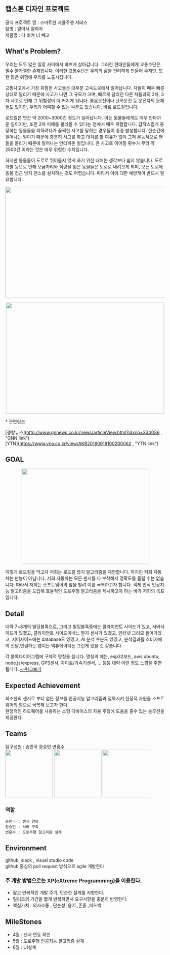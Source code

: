 ## 캡스톤 디자인 프로젝트 

  공식 프로젝트 명 : 스마트한 자율주행 서비스    
  팀명 :  알아서 잘하자    
  제품명 : 다 비켜 너 빼고    

  
## What's Problem? 
   
  우리는 모두 많은 일정 사이에서 바쁘게 살아갑니다. 그러한 현대인들에게 교통수단은 필수 불가결한 존재입니다. 이러한 교통수단은 우리의 삶을 편리하게 만들어 주지만, 또한 많은 위험에 우리를 노출시킵니다.
  
  교통사고에서 가장 위험한 사고들은 대부분 고속도로에서 일어납니다. 차들이 매우 빠른 상태로 달리기 때문에 사고가 나면 그 규모가 크며, 빠르게 달리던 다른 차들과의 2차, 3차 사고로 인해 그 위험성이 더 커지게 됩니다. 졸음운전이나 난폭운전 등 운전자의 문제들도 있지만, 우리가 어찌할 수 없는 부분도 있습니다. 바로 로드킬입니다.
  
  로드킬은 연간 약 2000~3000건 정도가 일어납니다. 이는 동물들에게도 매우 안타까운 일이지만, 또한 2차 피해를 불러올 수 있다는 점에서 매우 위험합니다. 갑작스럽게 등장하는 동물들을 피하려다가 끔찍한 사고를 당하는 경우들이 종종 발생합니다. 한순간에 일어나는 일이기 때문에 충분히 사고를 하고 대처를 할 여유가 없이 그저 본능적으로 핸들을 돌리기 때문에 일어나는 안타까운 일입니다. 큰 사고로 이어질 횟수가 무려 약 2500건 이라는 것은 매우 위험한 수치입니다.
  
  하지만 동물들이 도로로 뛰어들지 않게 하기 위한 대처는 생각보다 쉽지 않습니다. 도로 개발 등으로 인해 보금자리와 식량을 잃은 동물들은 도로로 내려오게 되며, 모든 도로에 동물 접근 방지 펜스를 설치하는 것도 어렵습니다. 따라서 이에 대한 예방책이 반드시 필요합니다.    
  <p align="center"><img src="https://github.com/2020Capston6/Capston/blob/master/img/news1.png" width="600" height="350"></p>        
  <p align="center"><img src="https://github.com/2020Capston6/Capston/blob/master/img/news2.png" width="500" height="350"></p>
  * 관련링크

  [경향뉴스](http://www.gnnews.co.kr/news/articleView.html?idxno=334036 , "GNN link")     
  [YTN](https://www.yna.co.kr/view/AKR20180918100200062 , "YTN link")

  
  
## GOAL
  <p align="center"><img src="https://github.com/2020Capston6/Capston/blob/master/img/kill_graph.png" width="400" height="300"></p>    
  이렇게 로드킬을 막고자 저희는 로드킬 방지 알고리즘을 제안합니다.    
  하지만 저희 자동차는 만능이 아님니다. 저희 자동차는 모든 센서를 다 부착해서 정확도를 올릴 수는 없습니다.    
  따라서 저희는 소프트웨어의 힘을 빌려 이를 극복하고자 합니다.       
  객체 인식 인공지능 알고리즘을 도입해 효율적인 도로주행 알고리즘을 제시하고자 하는 바가 저희의 목표입니다.       
  

  
## Detail
  
  대략 7~8개의 빌딩블록으로,  그리고 빌딩블록중에는 클라이언트 사이드가 있고, 서버사이드가 있겠고,
  클라이언트 사이드이네느 뭔지 센서가 있겠고, 인터넷 그리모 들어가겠고,  서버사이드에는 database도 있겠고,
  AI 분석 부분도 있겠고, 분석결과를 소비자에게 전달,연결하는 앱이든 액튜에이터든 그런게 있을 것 같습니다.
  
  각 블록다이어그램에 구체적 명칭을 씁니다.  명칭의 예는, esp32보드,  aws ubuntu, node.js/express, GPS센서, 자이로/가속기센서, ... 등등
  대략 이런 정도 느낌을 주면 됩니다. [->링크보기](https://www.google.com/search?q=%ED%81%B4%EB%9D%BC%EC%9D%B4%EC%96%B8%ED%8A%B8+%EC%84%9C%EB%B2%84+%EC%8B%9C%EC%8A%A4%ED%85%9C+%EA%B5%AC%EC%84%B1%EB%8F%84+%EA%B7%B8%EB%A6%AC%EA%B8%B0&tbm=isch&ved=2ahUKEwjM64WJptjoAhVWyosBHeFSC3QQ2-cCegQIABAA&oq=%ED%81%B4%EB%9D%BC%EC%9D%B4%EC%96%B8%ED%8A%B8+%EC%84%9C%EB%B2%84+%EC%8B%9C%EC%8A%A4%ED%85%9C+%EA%B5%AC%EC%84%B1%EB%8F%84+%EA%B7%B8%EB%A6%AC%EA%B8%B0&gs_lcp=CgNpbWcQA1CgpAFY1tIBYJDUAWgIcAB4BoABcogBuB6SAQUxMC4yOJgBAKABAaoBC2d3cy13aXotaW1n&sclient=img&ei=_HuNXsz9HdaUr7wP4aWtoAc&bih=1098&biw=1214#imgrc=g0kmuPL1x7CRtM)
 
  
## Expected Achievement
  
  최소한의 센서로 부터 얻은 정보를 인공지능 알고리즘과 접목시켜 한정적 자원을 소프트웨어의 힘으로 극복해 보고자 한다.    
  한정적인 하드웨어를 사용하는 소형 디바이스의 자율 주행에 도움을 줄수 있는 솔루션을 제공한다.
  
## Teams
  
  팀구성원 : 송민국 장승민 변홍수    
  <img src="https://github.com/2020Capston6/Capston/blob/master/img/1.jpeg" width="150" height="150">
  <img src="https://github.com/2020Capston6/Capston/blob/master/img/2.jpeg" width="150" height="150">
  <img src="https://github.com/2020Capston6/Capston/blob/master/img/3.jpeg" width="150" height="150">    
  ### 역할
    송민국 : 센서 연동
    장승민 : 서버 구축
    변홍수 : 도로주행 알고리즘 설계


## Environment

  github, slack , visual studio code    
  github 중심의 pull request 방식으로 agile 개발한다
  ### 주 계발 방법으로는 XP(eXtreme Programming)을 이용한다.
+ 짧고 반복적인 개발 주기, 단순한 설계를 지향한다.
+ 릴리즈의 기간을 짧게 반복하면서 요구사항을 충분히 반영한다.
+ 핵심가치 : 의사소통 , 단순성 ,용기 ,존중 ,피드백
  
 
## MileStones 
  * 4월 : 센서 연동 확인 
  * 5월 : 도로주행 인공지능 알고리즘 설계
  * 6월 : UI설계
  
